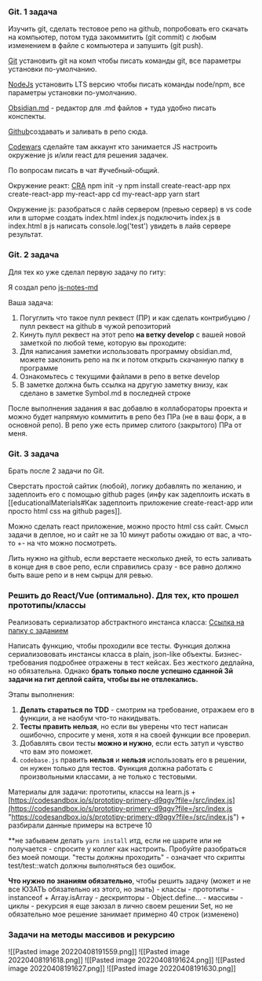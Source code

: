 
### Git. 1 задача

Изучить git, сделать тестовое репо на github, попробовать его скачать на компьютер, потом туда закоммитить (git commit) с любым изменением в файле с компьютера и запушить (git push).

[Git](https://git-scm.com/) установить git на комп чтобы писать команды git, все параметры установки по-умолчанию.

[NodeJs](https://nodejs.org/en/) установить LTS версию чтобы писать команды node/npm, все параметры установки по-умолчанию.

[Obsidian.md](https://obsidian.md/ "https://obsidian.md/") - редактор для .md файлов + туда удобно писать конспекты.

[Github](https://github.com/)создавать и заливать в репо сюда.

[Codewars](https://www.codewars.com) сделайте там аккаунт кто занимается JS настроить окружение js и/или react для решения задачек.

По вопросам писать в чат #учебный-общий.

Окружение реакт: [CRA](https://ru.reactjs.org/docs/create-a-new-react-app.html "https://ru.reactjs.org/docs/create-a-new-react-app.html") 
npm init -y 
npm install create-react-app 
npx create-react-app my-react-app 
cd my-react-app 
yarn start 

Окружение js: разобраться с лайв сервером (превью сервер) в vs code или в шторме создать index.html index.js подключить index.js в index.html в js написать console.log('test') увидеть в лайв сервере результат.

### Git. 2 задача

Для тех ко уже сделал первую задачу по гиту:

Я создал репо [js-notes-md](https://github.com/maximumJavascript/js-notes-md "https://github.com/maximumJavascript/js-notes-md") 

Ваша задача: 
1. Погуглить что такое пулл реквест (ПР) и как сделать контрибуцию / пулл реквест на github в чужой репозиторий 
2. Кинуть пулл реквест на этот репо **на ветку develop** с вашей новой заметкой по любой теме, которую вы проходите: 
3. Для написания заметки использовать программу obsidian.md, можете заклонить репо на пк и потом открыть скачанную папку в программе 
4. Ознакомьтесь с текущими файлами в репо в ветке develop 
5. В заметке должна быть ссылка на другую заметку внизу, как сделано в заметке Symbol.md в последней строке 

После выполнения задания я вас добавлю в коллабораторы проекта и можно будет напрямую коммитить в репо без ПРа (не в ваш форк, а в основной репо). В репо уже есть пример слитого (закрытого) ПРа от меня.

### Git. 3 задача
Брать после 2 задачи по Git.

Сверстать простой сайтик (любой), логику добавлять по желанию, и задеплоить его с помощью github pages (инфу как задеплоить искать в [[educationalMaterials#Как задеплоить приложение create-react-app или просто html css на github pages]]. 

Можно сделать react приложение, можно просто html css сайт. Смысл задачи в деплое, но и сайт не за 10 минут работы ожидаю от вас, а что-то +- на что можно посмотреть.

Лить нужно на github, если верстаете несколько дней, то есть заливать в конце дня в свое репо, если справились сразу - все равно должно быть ваше репо и в нем сырцы для ревью.

### Решить до React/Vue (оптимально). Для тех, кто прошел прототипы/классы
Реализовать сериализатор абстрактного инстанса класса:
[Ссылка на папку с заданием](https://github.com/maximumJavascript/jest-js-env/tree/master/src/taskClassesSerialize)

Написать функцию, чтобы проходили все тесты. Функция должна сериализововать инстансы класса в plain, json-like объекты. Бизнес-требования подробнее отражены в тест кейсах. Без жесткого дедлайна, но обязательна. Однако **брать только после успешно сданной 3й задачи на гит деплой сайта, чтобы вы не отвлекались.**

Этапы выполнения:

1. **Делать стараться по TDD** - смотрим на требование, отражаем его в функции, а не наобум что-то накидывать. 
2. **Тесты править нельзя**, но если вы уверены что тест написан ошибочно, спросите у меня, хотя я на своей функции все проверил.
3. Добавлять свои тесты **можно и нужно**, если есть затуп и чувство что вам это поможет. 
4.  `codebase.js` править **нельзя** и **нельзя** использовать его в решении, он нужен только для тестов. Функция должна работать с произвольными классами, а не только с тестовыми.

Материалы для задачи: прототипы, классы на learn.js + [https://codesandbox.io/s/prototipy-primery-d9qgv?file=/src/index.js](https://codesandbox.io/s/prototipy-primery-d9qgv?file=/src/index.js "https://codesandbox.io/s/prototipy-primery-d9qgv?file=/src/index.js") + разбирали данные примеры на встрече 10

**не забываем делать `yarn install` итд, если не шарите или не получается - спросите у коллег как настроить. Пробуйте разобраться без моей помощи. "тесты должны проходить" - означает что скрипты test/test::watch должны выполняться без ошибок.

**Что нужно по знаниям обязательно**, чтобы решить задачу (может и не все ЮЗАТЬ обязательно из этого, но знать) - классы - прототипы - instanceof + Array.isArray - дескрипторы - Object.define... - массивы - циклы - рекурсия я еще заюзал в лично своем решении Set, но не обязательно мое решение занимает примерно 40 строк (изменено)

### Задачи на методы массивов и рекурсию
![[Pasted image 20220408191559.png]]
![[Pasted image 20220408191618.png]]
![[Pasted image 20220408191624.png]]
![[Pasted image 20220408191627.png]]
![[Pasted image 20220408191630.png]]